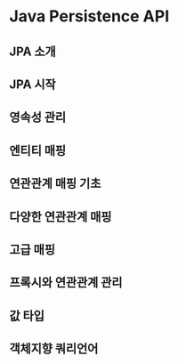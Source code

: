 # Java Persistence API

## JPA 소개

## JPA 시작

## 영속성 관리

## 엔티티 매핑

## 연관관계 매핑 기초

## 다양한 연관관계 매핑

## 고급 매핑

## 프록시와 연관관계 관리

## 값 타입

## 객체지향 쿼리언어
